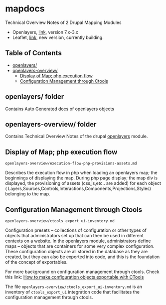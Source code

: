 # mapdocs
Technical Overview Notes of 2 Drupal Mapping Modules

- Openlayers, <a href="https://www.drupal.org/project/openlayers" target="_blank">link</a>, version 7.x-3.x
- Leaflet, <a href="https://www.drupal.org/project/leaflet" target="_blank">link</a>, new version, currently building.

## Table of Contents

- [openlayers/](#s1)
- [openlayers-overview/](#s2)
  * [Display of Map; php execution flow](#s2.1)
  * [Configuration Management through Ctools](#s2.2)


<a name="s1"></a>
## openlayers/ folder

Contains Auto Generated docs of openlayers objects

<a name="s2"></a>
## openlayers-overview/ folder

Contains Technical Overview Notes of the drupal <a href="https://www.drupal.org/project/openlayers" target="_blank">openlayers</a> module.

<a name="s2.1"></a>
## Display of Map; php execution flow
`openlayers-overview/execution-flow-php-provisions-assets.md`

Describes the execution flow in php when loading an openlayers map; the beginnings of displaying the map. During php page display; the map div is displayed, the provisioning of assets (css,js,etc.. are added) for each object  (
Layers,Sources,Controls,Interactions,Components,Projections,Styles) belonging to the map.

<a name="s2.2"></a>
## Configuration Management through Ctools
`openlayers-overview/ctools_export_ui-inventory.md`

Configuration presets – collections of configuration or other types of objects that administrators set up that can then be used in different contexts on a website. In the openlayers module, administrators define maps – objects that are containers for some very complex configuration. These configuration objects are all stored in the database as they are created, but they can also be exported into code, and this is the foundation of the concept of exportables.

For more background on configuration management through ctools. Check this link:
<a href="https://www.drupal.org/node/928026" target="_blank">How to make configuration objects exportable with CTools</a>

The file `openlayers-overview/ctools_export_ui-inventory.md` is an inventory of `ctools_export_ui` integration code that facilitates the configuration management through ctools.
